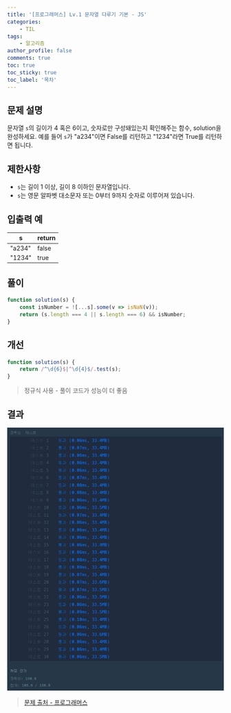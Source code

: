 ```yaml
---
title: '[프로그래머스] Lv.1 문자열 다루기 기본 - JS'
categories:
    - TIL
tags:
    - 알고리즘
author_profile: false
comments: true
toc: true
toc_sticky: true
toc_label: '목차'
---
```


## 문제 설명
문자열 `s`의 길이가 4 혹은 6이고, 숫자로만 구성돼있는지 확인해주는 함수, solution을 완성하세요. 예를 들어 `s`가 "a234"이면 False를 리턴하고 "1234"라면 True를 리턴하면 됩니다.

## 제한사항
* `s`는 길이 1 이상, 길이 8 이하인 문자열입니다.
* `s`는 영문 알파벳 대소문자 또는 0부터 9까지 숫자로 이루어져 있습니다.

## 입출력 예

| s      | return |
|--------|--------|
| "a234" | false  |
| "1234" | true   |

## 풀이
```javascript
function solution(s) {
    const isNumber = ![...s].some(v => isNaN(v));
    return (s.length === 4 || s.length === 6) && isNumber;
}
```

## 개선
```javascript
function solution(s) {
    return /^\d{6}$|^\d{4}$/.test(s);
}
```
> 정규식 사용 - 풀이 코드가 성능이 더 좋음

## 결과
![result](/assets/images/2023/08-23/algorithm-29-result.png)

>[문제 출처 - 프로그래머스](https://school.programmers.co.kr/learn/courses/30/lessons/12918)